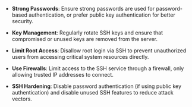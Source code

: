 
- **Strong Passwords**: Ensure strong passwords are used for password-based authentication, or prefer public key authentication for better security.

- **Key Management**: Regularly rotate SSH keys and ensure that compromised or unused keys are removed from the server.

- **Limit Root Access**: Disallow root login via SSH to prevent unauthorized users from accessing critical system resources directly.

- **Use Firewalls**: Limit access to the SSH service through a firewall, only allowing trusted IP addresses to connect.

- **SSH Hardening**: Disable password authentication (if using public key authentication) and disable unused SSH features to reduce attack vectors.